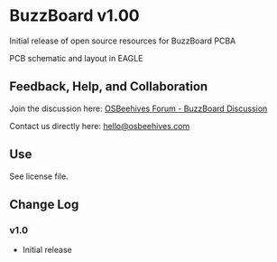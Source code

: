 # BuzzBoard v1.00
Initial release of open source resources for BuzzBoard PCBA

PCB schematic and layout in EAGLE

## Feedback, Help, and Collaboration

Join the discussion here: [OSBeehives Forum - BuzzBoard Discussion](https://community.osbeehives.com/t/buzzboard-open-source-development-board-discussion-thread/642)

Contact us directly here: hello@osbeehives.com

## Use

See license file.


## Change Log

### v1.0
  - Initial release


